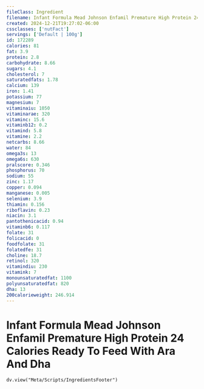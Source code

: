 ```yaml
---
fileClass: Ingredient
filename: Infant Formula Mead Johnson Enfamil Premature High Protein 24 Calories Ready To Feed With Ara And Dha
created: 2024-12-21T19:27:02-06:00
cssclasses: ['nutFact']
servings: ['Default | 100g']
id: 172289
calories: 81
fat: 3.9
protein: 2.8
carbohydrate: 8.66
sugars: 4.1
cholesterol: 7
saturatedfats: 1.78
calcium: 139
iron: 1.41
potassium: 77
magnesium: 7
vitaminaiu: 1050
vitaminarae: 320
vitaminc: 15.6
vitaminb12: 0.2
vitamind: 5.8
vitamine: 2.2
netcarbs: 8.66
water: 84
omega3s: 13
omega6s: 630
pralscore: 0.346
phosphorus: 70
sodium: 55
zinc: 1.17
copper: 0.094
manganese: 0.005
selenium: 3.9
thiamin: 0.156
riboflavin: 0.23
niacin: 3.1
pantothenicacid: 0.94
vitaminb6: 0.117
folate: 31
folicacid: 0
foodfolate: 31
folatedfe: 31
choline: 18.7
retinol: 320
vitamindiu: 230
vitamink: 7
monounsaturatedfat: 1100
polyunsaturatedfat: 820
dha: 13
200calorieweight: 246.914
---
```


# Infant Formula Mead Johnson Enfamil Premature High Protein 24 Calories Ready To Feed With Ara And Dha

```dataviewjs
dv.view("Meta/Scripts/IngredientsFooter")
```